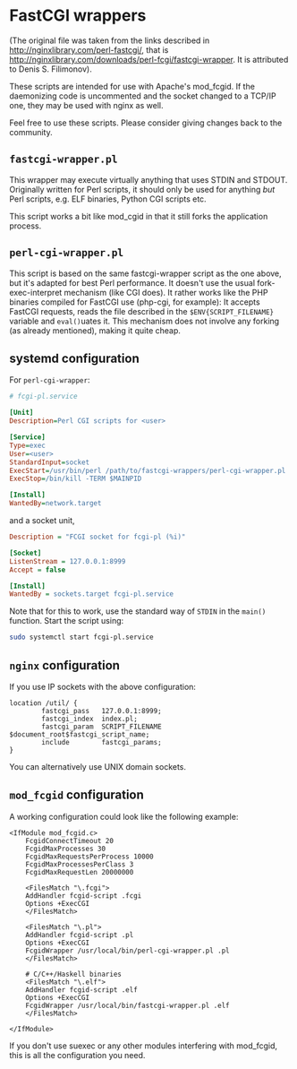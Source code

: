# FastCGI wrappers

(The original file was taken from the links described in http://nginxlibrary.com/perl-fastcgi/, that is
http://nginxlibrary.com/downloads/perl-fcgi/fastcgi-wrapper. It is attributed to Denis S. Filimonov).

These scripts are intended for use with Apache's mod\_fcgid. If the daemonizing code is uncommented
and the socket changed to a TCP/IP one, they may be used with nginx as well.

Feel free to use these scripts. Please consider giving changes back to the community.

## `fastcgi-wrapper.pl`

This wrapper may execute virtually anything that uses STDIN and STDOUT. Originally written for
Perl scripts, it should only be used for anything *but* Perl scripts, e.g. ELF binaries, Python CGI
scripts etc.

This script works a bit like mod\_cgid in that it still forks the application process.

## `perl-cgi-wrapper.pl`

This script is based on the same fastcgi-wrapper script as the one above, but it's adapted
for best Perl performance. It doesn't use the usual fork-exec-interpret mechanism (like CGI does).
It rather works like the PHP binaries compiled for FastCGI use (php-cgi, for example): It accepts
FastCGI requests, reads the file described in the `$ENV{SCRIPT_FILENAME}` variable and `eval()`uates
it. This mechanism does not involve any forking (as already mentioned), making it quite cheap.

## systemd configuration

For `perl-cgi-wrapper`:

```ini
# fcgi-pl.service

[Unit]
Description=Perl CGI scripts for <user>

[Service]
Type=exec
User=<user>
StandardInput=socket
ExecStart=/usr/bin/perl /path/to/fastcgi-wrappers/perl-cgi-wrapper.pl
ExecStop=/bin/kill -TERM $MAINPID

[Install]
WantedBy=network.target
```

and a socket unit,

```ini
Description = "FCGI socket for fcgi-pl (%i)"

[Socket]
ListenStream = 127.0.0.1:8999
Accept = false

[Install]
WantedBy = sockets.target fcgi-pl.service
```

Note that for this to work, use the standard way of `STDIN` in the `main()`
function. Start the script using:

```bash
sudo systemctl start fcgi-pl.service
```

## `nginx` configuration

If you use IP sockets with the above configuration:

```nginx
location /util/ {
        fastcgi_pass   127.0.0.1:8999;
        fastcgi_index  index.pl;
        fastcgi_param  SCRIPT_FILENAME  $document_root$fastcgi_script_name;
        include        fastcgi_params;
}
```

You can alternatively use UNIX domain sockets.

## `mod_fcgid` configuration

A working configuration could look like the following example:

```
<IfModule mod_fcgid.c>
    FcgidConnectTimeout 20
    FcgidMaxProcesses 30
    FcgidMaxRequestsPerProcess 10000
    FcgidMaxProcessesPerClass 3
    FcgidMaxRequestLen 20000000

    <FilesMatch "\.fcgi">
    AddHandler fcgid-script .fcgi
    Options +ExecCGI
    </FilesMatch>

    <FilesMatch "\.pl">
    AddHandler fcgid-script .pl
    Options +ExecCGI
    FcgidWrapper /usr/local/bin/perl-cgi-wrapper.pl .pl
    </FilesMatch>

    # C/C++/Haskell binaries
    <FilesMatch "\.elf">
    AddHandler fcgid-script .elf
    Options +ExecCGI
    FcgidWrapper /usr/local/bin/fastcgi-wrapper.pl .elf
    </FilesMatch>

</IfModule>
```

If you don't use suexec or any other modules interfering with mod\_fcgid, this is all
the configuration you need.

